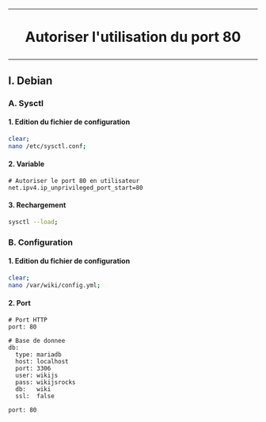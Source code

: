 ---------------------------------------------------------------------------------------------------------------------------------------
# <p align='center'> Autoriser l'utilisation du port 80 <p/>
---------------------------------------------------------------------------------------------------------------------------------------
## I. Debian
### A. Sysctl
#### 1. Edition du fichier de configuration
```bash
clear;
nano /etc/sysctl.conf;
```
#### 2. Variable
```
# Autoriser le port 80 en utilisateur
net.ipv4.ip_unprivileged_port_start=80
```

#### 3. Rechargement
```bash
sysctl --load;
```

### B. Configuration
#### 1. Edition du fichier de configuration
```bash
clear;
nano /var/wiki/config.yml;
```
#### 2. Port
```
# Port HTTP
port: 80

# Base de donnee
db:
  type: mariadb
  host: localhost
  port: 3306
  user: wikijs
  pass: wikijsrocks
  db:   wiki
  ssl:  false
```

```
port: 80
```

